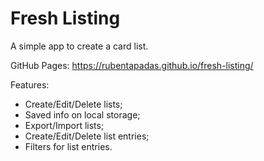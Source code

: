 # Fresh Listing

A simple app to create a card list.

GitHub Pages: https://rubentapadas.github.io/fresh-listing/

Features:
 - Create/Edit/Delete lists;
 - Saved info on local storage;
 - Export/Import lists;
 - Create/Edit/Delete list entries;
 - Filters for list entries.
